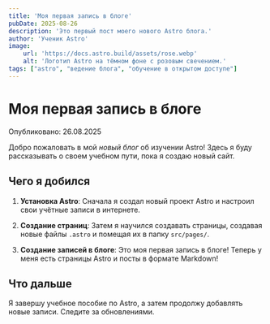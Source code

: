 ```yaml
---
title: 'Моя первая запись в блоге'
pubDate: 2025-08-26
description: 'Это первый пост моего нового Astro блога.'
author: 'Ученик Astro'
image:
    url: 'https://docs.astro.build/assets/rose.webp'
    alt: 'Логотип Astro на тёмном фоне с розовым свечением.'
tags: ["astro", "ведение блога", "обучение в открытом доступе"]
---
```

# Моя первая запись в блоге

Опубликовано: 26.08.2025

Добро пожаловать в мой _новый блог_ об изучении Astro! Здесь я буду рассказывать о своем учебном пути, пока я создаю новый сайт.

## Чего я добился

1. **Установка Astro**: Сначала я создал новый проект Astro и настроил свои учётные записи в интернете.

2. **Создание страниц**: Затем я научился создавать страницы, создавая новые файлы `.astro` и помещая их в папку `src/pages/`.

3. **Создание записей в блоге**: Это моя первая запись в блоге! Теперь у меня есть страницы Astro и посты в формате Markdown!

## Что дальше

Я завершу учебное пособие по Astro, а затем продолжу добавлять новые записи. Следите за обновлениями.